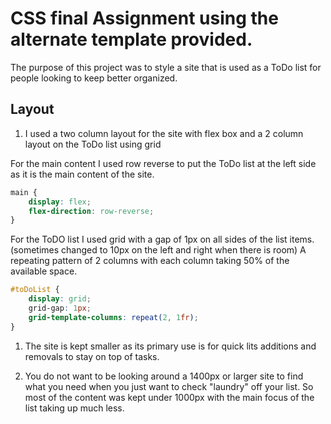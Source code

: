 # CSS final Assignment using the alternate template provided.

The purpose of this project was to style a site that is used as a ToDo list for people looking to keep better organized.

## Layout

1. I used a two column layout for the site with flex box and a 2 column layout on the ToDo list using grid

For the main content I used row reverse to put the ToDo list at the left side as it is the main content of the site.

```css
main {
    display: flex;
    flex-direction: row-reverse;
}
```
For the ToDO list I used grid with a gap of 1px on all sides of the list items. (sometimes changed to 10px on the left and right when there is room) A repeating pattern of 2 columns with each column taking 50% of the available space.
```css
#toDoList {
    display: grid;
    grid-gap: 1px;
    grid-template-columns: repeat(2, 1fr);
}
```

1. The site is kept smaller as its primary use is for quick lits additions and removals to stay on top of tasks.

1. You do not want to be looking around a 1400px or larger site to find what you need when you just want to check "laundry" off your list. So most of the content was kept under 1000px with the main focus of the list taking up much less.